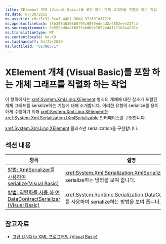 ```yaml
---
title: XElement 개체 (Visual Basic)를 포함 하는 개체 그래프를 직렬화 하는 작업
ms.date: 07/20/2015
ms.assetid: c0cc5c92-5ca3-44b1-98dd-371601df721b
ms.openlocfilehash: ffb348a0305b0f94c0870edead2a4852eee237cb
ms.sourcegitcommit: 9b552addadfb57fab0b9e7852ed4f1f1b8a42f8e
ms.translationtype: MT
ms.contentlocale: ko-KR
ms.lasthandoff: 04/23/2019
ms.locfileid: "61786571"
---
```

# <a name="serializing-object-graphs-that-contain-xelement-objects-visual-basic"></a>XElement 개체 (Visual Basic)를 포함 하는 개체 그래프를 직렬화 하는 작업
이 항목에서는 <xref:System.Xml.Linq.XElement> 형식의 개체에 대한 참조가 포함된 개체 그래프를 serialize하는 기능에 대해 소개합니다. 이러한 유형의 serialize를 용이하게 수행하기 위해 <xref:System.Xml.Linq.XElement>는 <xref:System.Xml.Serialization.IXmlSerializable> 인터페이스를 구현합니다.  
  
 <xref:System.Xml.Linq.XElement> 클래스만 serialization을 구현합니다.  
  
## <a name="in-this-section"></a>섹션 내용  
  
|항목|설명|  
|-----------|-----------------|  
|[방법: XmlSerializer를 사용하여 serialize(Visual Basic)](../../../../visual-basic/programming-guide/concepts/linq/how-to-serialize-using-xmlserializer.md)|<xref:System.Xml.Serialization.XmlSerializer>를 사용하여 serialize하는 방법을 보여 줍니다.|  
|[방법: 직렬화를 사용 하 여 DataContractSerializer (Visual Basic)](../../../../visual-basic/programming-guide/concepts/linq/how-to-serialize-using-datacontractserializer.md)|<xref:System.Runtime.Serialization.DataContractSerializer>를 사용하여 serialize하는 방법을 보여 줍니다.|  
  
## <a name="see-also"></a>참고자료

- [고급 LINQ to XML 프로그래밍 (Visual Basic)](../../../../visual-basic/programming-guide/concepts/linq/advanced-linq-to-xml-programming.md)

